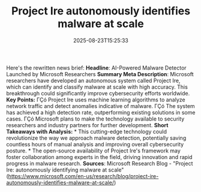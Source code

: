 ﻿---
title: "Project Ire autonomously identifies malware at scale"
date: "2025-08-23T15:25:33"
category: "Markets"
summary: ""
slug: "project ire autonomously identifies malware at scale"
source_urls:
  - "https://www.microsoft.com/en-us/research/blog/project-ire-autonomously-identifies-malware-at-scale/"
seo:
  title: "Project Ire autonomously identifies malware at scale | Hash n Hedge"
  description: ""
  keywords: ["news", "markets", "brief"]
---
Here's the rewritten news brief:  **Headline**: AI-Powered Malware Detector Launched by Microsoft Researchers  **Summary Meta Description**: Microsoft researchers have developed an autonomous system called Project Ire, which can identify and classify malware at scale with high accuracy. This breakthrough could significantly improve cybersecurity efforts worldwide.  **Key Points:**  ΓÇó Project Ire uses machine learning algorithms to analyze network traffic and detect anomalies indicative of malware. ΓÇó The system has achieved a high detection rate, outperforming existing solutions in some cases. ΓÇó Microsoft plans to make the technology available to security researchers and industry partners for further development.  **Short Takeaways with Analysis:**  * This cutting-edge technology could revolutionize the way we approach malware detection, potentially saving countless hours of manual analysis and improving overall cybersecurity posture. * The open-source availability of Project Ire's framework may foster collaboration among experts in the field, driving innovation and rapid progress in malware research.  **Sources**: Microsoft Research Blog - "Project Ire: autonomously identifying malware at scale" (https://www.microsoft.com/en-us/research/blog/project-ire-autonomously-identifies-malware-at-scale/) 
